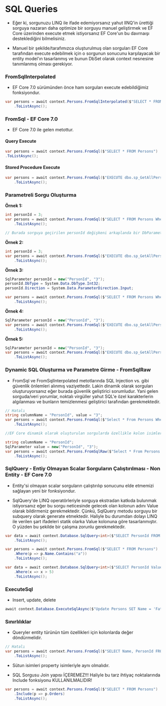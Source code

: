 ﻿# SQL Queries

- Eğer ki, sorgunuzu LINQ ile ifade edemiyorsanız yahut lINQ'in ürettiği sorguya nazaran daha optimize bir sorguyu manuel geliştirmek ve EF Core üzerinden execute etmek istiyorsanız EF Core'un bu davrnaışı desteklediğini bilmelisiniz.

- Manuel bir şekilde/tarafımızca oluşturulmuş olan sorguları EF Core tarafından execute edebilmek için o sorgunun sonucunu karşılayacak bir entity model'ın tasarlanmış ve bunun DbSet olarak context nesnesine tanımlanmış olması gerekiyor.
### FromSqlInterpolated
- EF Core 7.0 sürümünden önce ham sorguları execute edebildiğimiz fonksiyondur.
```csharp
var persons = await context.Persons.FromSqlInterpolated($"SELECT * FROM Persons")
    .ToListAsync();
```

### FromSql - EF Core 7.0
- EF Core 7.0 ile gelen metottur. 

#### Query Execute
```csharp
var persons = await context.Persons.FromSql($"SELECT * FROM Persons")
.ToListAsync();
```
#### Stored Procedure Execute
```csharp
var persons = await context.Persons.FromSql($"EXECUTE dbo.sp_GetAllPersons 4")
    .ToListAsync();
```
### Parametreli Sorgu Oluşturma
 **Örnek 1:**
```csharp
int personId = 3;
var persons = await context.Persons.FromSql($"SELECT * FROM Persons Where PersonId = {personId}")
    .ToListAsync();

// Burada sorguya geçirilen personId değişkeni arkaplanda bir DbParameter türüne dönüştürülerek o şekilde sorguya dahil edilmektedir.
```

 **Örnek 2:**
```csharp
int personId = 3;
var persons = await context.Persons.FromSql($"EXECUTE dbo.sp_GetAllPersons {personId}")
    .ToListAsync();
```
**Örnek 3:**
```csharp
SqlParameter personId = new("PersonId", "3");
personId.DbType = System.Data.DbType.Int32;
personId.Direction = System.Data.ParameterDirection.Input;

var persons = await context.Persons.FromSql($"SELECT * FROM Persons Where PersonId = {personId}")
    .ToListAsync();
```
**Örnek 4:**
```csharp
SqlParameter personId = new("PersonId", "3");
var persons = await context.Persons.FromSql($"EXECUTE dbo.sp_GetAllPersons {personId}")
    .ToListAsync();
```
 **Örnek 5:**
```csharp
SqlParameter personId = new("PersonId", "3");
var persons = await context.Persons.FromSql($"EXECUTE dbo.sp_GetAllPersons @PersonId = {personId}")
    .ToListAsync();
```
### Dynamic SQL Oluşturma ve Parametre Girme - FromSqlRaw
- FromSql ve FromSqlInterpolated metotlarında SQL Injection vs. gibi güvenlik önlemleri alınmış vaziyettedir. Lakin dinamik olarak sorguları oluşturuyorsanız eğer burada güvenlik geliştirici sorumludur. Yani gelen sorguda/veri yorumlar, noktalı virgüller yahut SQL'e özel karakterlerin algılanması ve bunların temizlenmesi geliştirici tarafından gerekmektedir.
```csharp
// Hatalı
string columnName = "PersonId", value = "3";
var persons = await context.Persons.FromSql($"Select * From Persons Where {columnName} = {value}")
    .ToListAsync();

//EF Core dinamik olarak oluşturulan sorgularda özellikle kolon isimleri parametreleştirilmişse o sorguyu ÇALIŞTIRMAYACAKTIR!

string columnName = "PersonId";
SqlParameter value = new("PersonId", "3");
var persons = await context.Persons.FromSqlRaw($"Select * From Persons Where {columnName} = @PersonId", value)
    .ToListAsync();
```
### SqlQuery - Entiy Olmayan Scalar Sorguların Çalıştırılması - Non Entity - EF Core 7.0
- Entity'si olmayan scalar sorguların çalıştırılıp sonucunu elde etmemizi sağlayan yeni bir fonksiyondur.

- SqlQuery'de LINQ operatörleriyle sorguya ekstradan katkıda bulunmak istiyorsanız eğer bu sorgu neticesinde gelecek olan kolonun adını Value olarak bildirmeniz gerekmektedir. Çünkü, SqlQuery metodu sorguyu bir subquery olarak generate etmektedir. Haliyle bu durumdan dolayı LINQ ile verilen şart ifadeleri statik olarka Value kolonuna göre tasarlanmıştır. O yüzden bu şekilde bir çalışma zorunlu gerekmektedir.

```csharp
var data = await context.Database.SqlQuery<int>($"SELECT PersonId FROM Persons")
    .ToListAsync();

var persons = await context.Persons.FromSql($"SELECT * FROM Persons")
    .Where(p => p.Name.Contains("a"))
    .ToListAsync();

var data = await context.Database.SqlQuery<int>($"SELECT PersonId Value FROM Persons")
    .Where(x => x > 5)
    .ToListAsync();
```
### ExecuteSql
- Insert, update, delete
```csharp
await context.Database.ExecuteSqlAsync($"Update Persons SET Name = 'Fatma' WHERE PersonId = 1");
```
### Sınırlılıklar
- Queryler entity türünün tüm özellikleri için kolonlarda değer döndürmelidir.
```csharp
// Hatalı
var persons = await context.Persons.FromSql($"SELECT Name, PersonId FROM Persons")
    .ToListAsync();
```
- Sütun isimleri property isimleriyle aynı olmalıdır.

- SQL Sorgusu Join yapısı İÇEREMEZ!!! Haliyle bu tarz ihtiyaç noktalarında Include fonksiyonu KULLANILMALIDIR!
```csharp
var persons = await context.Persons.FromSql($"SELECT * FROM Persons")
    .Include(p => p.Orders)
    .ToListAsync();
```

